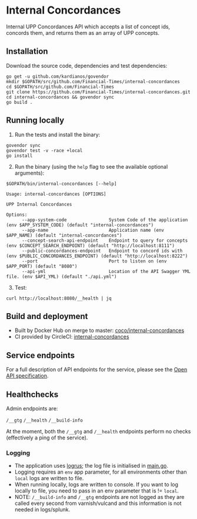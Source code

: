 # Internal Concordances

Internal UPP Concordances API which accepts a list of concept ids, concords them, and returns them as an array of UPP concepts.

## Installation

Download the source code, dependencies and test dependencies:

```
go get -u github.com/kardianos/govendor
mkdir $GOPATH/src/github.com/Financial-Times/internal-concordances
cd $GOPATH/src/github.com/Financial-Times
git clone https://github.com/Financial-Times/internal-concordances.git
cd internal-concordances && govendor sync
go build .
```

## Running locally

1. Run the tests and install the binary:

```
govendor sync
govendor test -v -race +local
go install
```

2. Run the binary (using the `help` flag to see the available optional arguments):

```
$GOPATH/bin/internal-concordances [--help]

Usage: internal-concordances [OPTIONS]

UPP Internal Concordances

Options:
      --app-system-code                System Code of the application (env $APP_SYSTEM_CODE) (default "internal-concordances")
      --app-name                       Application name (env $APP_NAME) (default "internal-concordances")
      --concept-search-api-endpoint    Endpoint to query for concepts (env $CONCEPT_SEARCH_ENDPOINT) (default "http://localhost:8111")
      --public-concordances-endpoint   Endpoint to concord ids with (env $PUBLIC_CONCORDANCES_ENDPOINT) (default "http://localhost:8222")
      --port                           Port to listen on (env $APP_PORT) (default "8080")
      --api-yml                        Location of the API Swagger YML file. (env $API_YML) (default "./api.yml")
```

3. Test:

```
curl http://localhost:8080/__health | jq
```

## Build and deployment

* Built by Docker Hub on merge to master: [coco/internal-concordances](https://hub.docker.com/r/coco/internal-concordances/)
* CI provided by CircleCI: [internal-concordances](https://circleci.com/gh/Financial-Times/internal-concordances)

## Service endpoints

For a full description of API endpoints for the service, please see the [Open API specification](./api/api.yml).

## Healthchecks

Admin endpoints are:

`/__gtg`
`/__health`
`/__build-info`

At the moment, both the `/__gtg` and `/__health` endpoints perform no checks (effectively a ping of the service).

### Logging

* The application uses [logrus](https://github.com/sirupsen/logrus); the log file is initialised in [main.go](main.go).
* Logging requires an `env` app parameter, for all environments other than `local` logs are written to file.
* When running locally, logs are written to console. If you want to log locally to file, you need to pass in an env parameter that is != `local`.
* NOTE: `/__build-info` and `/__gtg` endpoints are not logged as they are called every second from varnish/vulcand and this information is not needed in logs/splunk.
